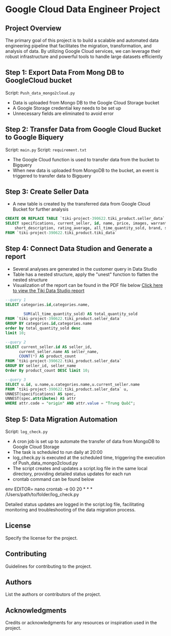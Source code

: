
# Google Cloud Data Engineer Project

## Project Overview
The primary goal of this project is to build a scalable and automated data engineering pipeline that facilitates the migration, transformation, and analysis of data. By utilizing Google Cloud services, we can leverage their robust infrastructure and powerful tools to handle large datasets efficiently


## Step 1: Export Data From Mong DB to GoogleCloud bucket

Script: `Push_data_mongo2cloud.py`
- Data is uploaded from Mongo DB to the Google Cloud Storage bucket
- A Google Storage credential key needs to be set up
- Unnecessary fields are eliminated to avoid error

## Step 2: Transfer Data from Google Cloud Bucket to Google Biquery

Script: `main.py`
Script: `requirement.txt`

- The Google Cloud function is used to transfer data from the bucket to Bigquery
- When new data is uploaded from MongoDB to the bucket, an event is triggered to transfer data to Bigquery
  
## Step 3: Create Seller Data

- A new table is created by the transferred data from Google Cloud Bucket for further analysis
```sql
CREATE OR REPLACE TABLE `tiki-project-390622.tiki_product.seller_data` AS
SELECT specifications, current_seller, id, name, price, images, warranty_info, categories, description,
    short_description, rating_average, all_time_quantity_sold, brand, sku, review_text, review_count
FROM `tiki-project-390622.tiki_product.tiki_data`
```

  
## Step 4: Connect Data Studion and Generate a report

- Several analyses are generated in the customer query in Data Studio
- Table has a nested structure, apply the "unest" function to flatten the nested structure
- Visualization of the report can be found in the PDF file below
[Click here to view the Tiki Data Studio report](https://github.com/ThanhNg1712/Google_cloud_big_project/blob/main/tiki_data_studio.pdf)

```sql
--query 1
SELECT categories.id,categories.name, 
        
        SUM(all_time_quantity_sold) AS total_quantity_sold
FROM `tiki-project-390622.tiki_product.seller_data`
GROUP BY categories.id,categories.name
order by total_quantity_sold desc
limit 10;

--query 2
SELECT current_seller.id AS seller_id, 
      current_seller.name AS seller_name, 
      COUNT(*) AS product_count
FROM `tiki-project-390622.tiki_product.seller_data`
GROUP BY seller_id, seller_name
Order By product_count DESC limit 10;

--query 3
SELECT u.id, u.name,u.categories.name,u.current_seller.name
FROM `tiki-project-390622.tiki_product.seller_data` u,
UNNEST(specifications) AS spec,
UNNEST(spec.attributes) AS attr
WHERE attr.code = "origin" AND attr.value = "Trung Quốc";
```
## Step 5: Data Migration Automation

Script: `log_check.py`
- A cron job is set up to automate the transfer of data from MongoDB to Google Cloud Storage
- The task is scheduled to run daily at 20:00
- log_check.py is executed at the scheduled time, triggering the execution of Push_data_mongo2cloud.py
- The script creates and updates a script.log file in the same local directory, providing detailed status updates for each run
- crontab command can be found below

env EDITOR= nano crontab -e
00 20 * * * /Users/path/to/folder/log_check.py

Detailed status updates are logged in the script.log file, facilitating monitoring and troubleshooting of the data migration process.
  

## License

Specify the license for the project.

## Contributing

Guidelines for contributing to the project.

## Authors

List the authors or contributors of the project.

## Acknowledgments

Credits or acknowledgments for any resources or inspiration used in the project.

